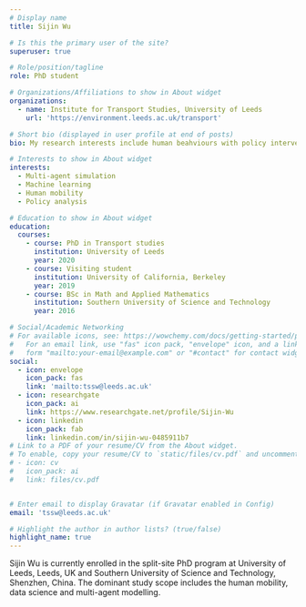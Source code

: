 ```yaml
---
# Display name
title: Sijin Wu

# Is this the primary user of the site?
superuser: true

# Role/position/tagline
role: PhD student

# Organizations/Affiliations to show in About widget
organizations:
  - name: Institute for Transport Studies, University of Leeds
    url: 'https://environment.leeds.ac.uk/transport'

# Short bio (displayed in user profile at end of posts)
bio: My research interests include human beahviours with policy interventions and the agent-based complex system.

# Interests to show in About widget
interests:
  - Multi-agent simulation
  - Machine learning
  - Human mobility
  - Policy analysis

# Education to show in About widget
education:
  courses:
    - course: PhD in Transport studies
      institution: University of Leeds
      year: 2020  
    - course: Visiting student 
      institution: University of California, Berkeley
      year: 2019
    - course: BSc in Math and Applied Mathematics
      institution: Southern University of Science and Technology
      year: 2016

# Social/Academic Networking
# For available icons, see: https://wowchemy.com/docs/getting-started/page-builder/#icons
#   For an email link, use "fas" icon pack, "envelope" icon, and a link in the
#   form "mailto:your-email@example.com" or "#contact" for contact widget.
social:
  - icon: envelope
    icon_pack: fas
    link: 'mailto:tssw@leeds.ac.uk'
  - icon: researchgate
    icon_pack: ai
    link: https://www.researchgate.net/profile/Sijin-Wu
  - icon: linkedin
    icon_pack: fab
    link: linkedin.com/in/sijin-wu-0485911b7
# Link to a PDF of your resume/CV from the About widget.
# To enable, copy your resume/CV to `static/files/cv.pdf` and uncomment the lines below.
# - icon: cv
#   icon_pack: ai
#   link: files/cv.pdf


# Enter email to display Gravatar (if Gravatar enabled in Config)
email: 'tssw@leeds.ac.uk'

# Highlight the author in author lists? (true/false)
highlight_name: true
---
```


Sijin Wu is currently enrolled in the split-site PhD program at University of Leeds, Leeds, UK and 
Southern University of Science and Technology, Shenzhen, China. The dominant study scope includes the human mobility, 
data science and multi-agent modelling.

